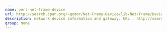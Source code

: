 ```yaml
---
name: perl-net-frame-device
url: http://search.cpan.org/~gomor/Net-Frame-Device/lib/Net/Frame/Device.pm
description: network device information and gateway. URL : http://search.cpan.org/~gomor/Net-Frame-Device/lib/Net/Frame/Device.pm Groups : None
group: None
---
```

